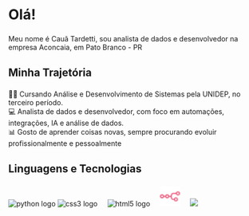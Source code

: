           

<h1 align='left'>Olá!</h1>

###

<p align='left'>Meu nome é Cauã Tardetti, sou analista de dados e desenvolvedor na empresa Aconcaia, em Pato Branco - PR</p>

###

<h2 align='left'>Minha Trajetória</h2>

###

<p align='left'>🧑‍💻 Cursando Análise e Desenvolvimento de Sistemas pela UNIDEP, no terceiro período.<br>💻 Analista de dados e desenvolvedor, com foco em automações, integrações, IA e análise de dados.<br>
📊 Gosto de aprender coisas novas, sempre procurando evoluir profissionalmente e pessoalmente<br></p>

###

<h2 align='left'>Linguagens e Tecnologias</h2>

###

<div align='left'>
  <img src="https://s3.dualstack.us-east-2.amazonaws.com/pythondotorg-assets/media/files/python-logo-only.svg" height="40" alt="python logo"/>
  <img src="https://cdn.jsdelivr.net/gh/devicons/devicon/icons/css3/css3-original.svg" height="40" alt="css3 logo"/>
  <img width='12'/>
  <img src="https://cdn.jsdelivr.net/gh/devicons/devicon/icons/html5/html5-original.svg" height="40" alt="html5 logo"/>
  <img width='12'/>
  <img src="https://github.com/cauatardetti/cauatardetti/blob/main/n8n-color.svg?raw=true" height='40'/>
  <img width='12'/>
  <img src="https://github.com/user-attachments/assets/fddfae45-de20-4e4e-a800-c4eb460c2b5f
" height='40' background='white'/>
  <img width='12'/>

</div>

